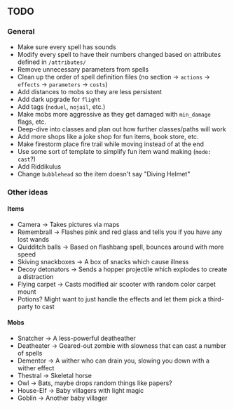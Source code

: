 ## TODO

### General

* Make sure every spell has sounds
* Modify every spell to have their numbers changed based on attributes defined in `/attributes/`
* Remove unnecessary parameters from spells
* Clean up the order of spell definition files (no section -> `actions` -> `effects` -> `parameters` -> `costs`)
* Add distances to mobs so they are less persistent
* Add dark upgrade for `flight`
* Add tags (`noduel`, `nojail`, etc.)
* Make mobs more aggressive as they get damaged with `min_damage` flags, etc.
* Deep-dive into classes and plan out how further classes/paths will work
* Add more shops like a joke shop for fun items, book store, etc.
* Make firestorm place fire trail while moving instead of at the end
* Use some sort of template to simplify fun item wand making (`mode: cast`?)
* Add Riddikulus
* Change `bubblehead` so the item doesn't say "Diving Helmet"

### Other ideas

#### Items

* Camera -> Takes pictures via maps
* Remembrall -> Flashes pink and red glass and tells you if you have any lost wands
* Quidditch balls -> Based on flashbang spell, bounces around with more speed
* Skiving snackboxes -> A box of snacks which cause illness
* Decoy detonators -> Sends a hopper projectile which explodes to create a distraction
* Flying carpet -> Casts modified air scooter with random color carpet mount
* Potions? Might want to just handle the effects and let them pick a third-party to cast

#### Mobs

* Snatcher -> A less-powerful deatheather
* Deatheater -> Geared-out zombie with slowness that can cast a number of spells
* Dementor -> A wither who can drain you, slowing you down with a wither effect
* Thestral -> Skeletal horse
* Owl -> Bats, maybe drops random things like papers?
* House-Elf -> Baby villagers with light magic
* Goblin -> Another baby villager
